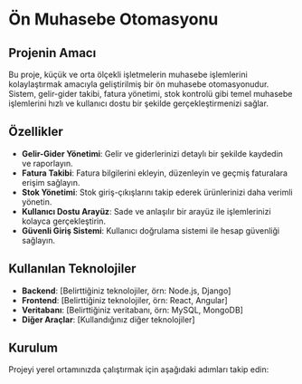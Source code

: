 # Ön Muhasebe Otomasyonu

## Projenin Amacı
Bu proje, küçük ve orta ölçekli işletmelerin muhasebe işlemlerini kolaylaştırmak amacıyla geliştirilmiş bir ön muhasebe otomasyonudur. Sistem, gelir-gider takibi, fatura yönetimi, stok kontrolü gibi temel muhasebe işlemlerini hızlı ve kullanıcı dostu bir şekilde gerçekleştirmenizi sağlar.

## Özellikler
- **Gelir-Gider Yönetimi**: Gelir ve giderlerinizi detaylı bir şekilde kaydedin ve raporlayın.
- **Fatura Takibi**: Fatura bilgilerini ekleyin, düzenleyin ve geçmiş faturalara erişim sağlayın.
- **Stok Yönetimi**: Stok giriş-çıkışlarını takip ederek ürünlerinizi daha verimli yönetin.
- **Kullanıcı Dostu Arayüz**: Sade ve anlaşılır bir arayüz ile işlemlerinizi kolayca gerçekleştirin.
- **Güvenli Giriş Sistemi**: Kullanıcı doğrulama sistemi ile hesap güvenliği sağlayın.

## Kullanılan Teknolojiler
- **Backend**: [Belirttiğiniz teknolojiler, örn: Node.js, Django]
- **Frontend**: [Belirttiğiniz teknolojiler, örn: React, Angular]
- **Veritabanı**: [Belirttiğiniz veritabanı, örn: MySQL, MongoDB]
- **Diğer Araçlar**: [Kullandığınız diğer teknolojiler]

## Kurulum
Projeyi yerel ortamınızda çalıştırmak için aşağıdaki adımları takip edin:
